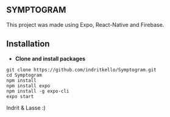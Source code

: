 ## SYMPTOGRAM

This project was made using Expo, React-Native and Firebase. 

## Installation

* **Clone and install packages**

```
git clone https://github.com/indritkello/Symptogram.git
cd Symptogram
npm install
npm install expo
npm install -g expo-cli
expo start
```

Indrit & Lasse :)
